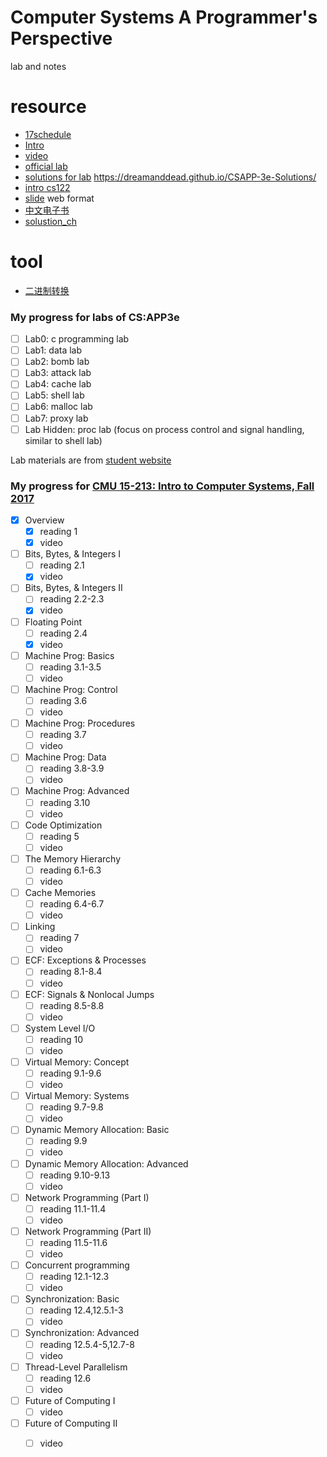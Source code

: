 # Computer Systems A Programmer's Perspective
lab and notes

# resource
- [17schedule](http://www.cs.cmu.edu/afs/cs/academic/class/15213-f17/www/schedule.html)
- [Intro](https://csdiy.wiki/en/%E4%BD%93%E7%B3%BB%E7%BB%93%E6%9E%84/CSAPP/)
- [video](https://scs.hosted.panopto.com/Panopto/Pages/Sessions/List.aspx#folderID=%22b96d90ae-9871-4fae-91e2-b1627b43e25e%22)
- [official lab](http://csapp.cs.cmu.edu/3e/labs.html)
- [solutions for lab](https://github.com/DreamAndDead/CSAPP-3e-SolutionsL)
	https://dreamanddead.github.io/CSAPP-3e-Solutions/
- [intro cs122](https://www.cs.cmu.edu/~15122/schedule.shtml)
- [slide](http://csapp.cs.cmu.edu/3e/perspective.html) web format
- [中文电子书](https://hansimov.gitbook.io/csapp/labs/attack-lab)
- [solustion_ch](https://www.cnblogs.com/zhiyiYo/p/16242033.html)


# tool
- [二进制转换](https://tool.oschina.net/hexconvert)

### My progress for labs of CS:APP3e

- [ ] Lab0: c programming lab 
- [ ] Lab1: data lab
- [ ] Lab2: bomb lab
- [ ] Lab3: attack lab
- [ ] Lab4: cache lab
- [ ] Lab5: shell lab
- [ ] Lab6: malloc lab
- [ ] Lab7: proxy lab
- [ ] Lab Hidden: proc lab (focus on process control and signal handling, similar to shell lab)

Lab materials are from [student website](http://csapp.cs.cmu.edu/3e/labs.html)

### My progress for [CMU 15-213: Intro to Computer Systems, Fall 2017](http://www.cs.cmu.edu/afs/cs/academic/class/15213-f17/www/schedule.html)


- [x] Overview
  - [x] reading 1
  - [x] video
- [ ] Bits, Bytes, & Integers I
  - [ ] reading 2.1
  - [x] video
- [ ] Bits, Bytes, & Integers II
  - [ ] reading 2.2-2.3
  - [x] video
- [ ] Floating Point
  - [ ] reading 2.4
  - [x] video
- [ ] Machine Prog: Basics
  - [ ] reading 3.1-3.5
  - [ ] video
- [ ] Machine Prog: Control
  - [ ] reading 3.6
  - [ ] video
- [ ] Machine Prog: Procedures
  - [ ] reading 3.7
  - [ ] video
- [ ] Machine Prog: Data
  - [ ] reading 3.8-3.9
  - [ ] video
- [ ] Machine Prog: Advanced
  - [ ] reading 3.10
  - [ ] video
- [ ] Code Optimization
  - [ ] reading 5
  - [ ] video
- [ ] The Memory Hierarchy
  - [ ] reading 6.1-6.3
  - [ ] video
- [ ] Cache Memories
  - [ ] reading 6.4-6.7
  - [ ] video
- [ ] Linking
  - [ ] reading 7
  - [ ] video
- [ ] ECF: Exceptions & Processes
  - [ ] reading 8.1-8.4
  - [ ] video
- [ ] ECF: Signals & Nonlocal Jumps
  - [ ] reading 8.5-8.8
  - [ ] video
- [ ] System Level I/O
  - [ ] reading 10
  - [ ] video
- [ ] Virtual Memory: Concept
  - [ ] reading 9.1-9.6
  - [ ] video
- [ ] Virtual Memory: Systems
  - [ ] reading 9.7-9.8
  - [ ] video
- [ ] Dynamic Memory Allocation: Basic
  - [ ] reading 9.9
  - [ ] video
- [ ] Dynamic Memory Allocation: Advanced
  - [ ] reading 9.10-9.13
  - [ ] video
- [ ] Network Programming (Part I)
  - [ ] reading 11.1-11.4
  - [ ] video
- [ ] Network Programming (Part II)
  - [ ] reading 11.5-11.6
  - [ ] video
- [ ] Concurrent programming
  - [ ] reading 12.1-12.3
  - [ ] video
- [ ] Synchronization: Basic
  - [ ] reading 12.4,12.5.1-3
  - [ ] video
- [ ] Synchronization: Advanced
  - [ ] reading 12.5.4-5,12.7-8
  - [ ] video
- [ ] Thread-Level Parallelism
  - [ ] reading 12.6
  - [ ] video
- [ ] Future of Computing I
  - [ ] video
- [ ] Future of Computing II
  - [ ] video

